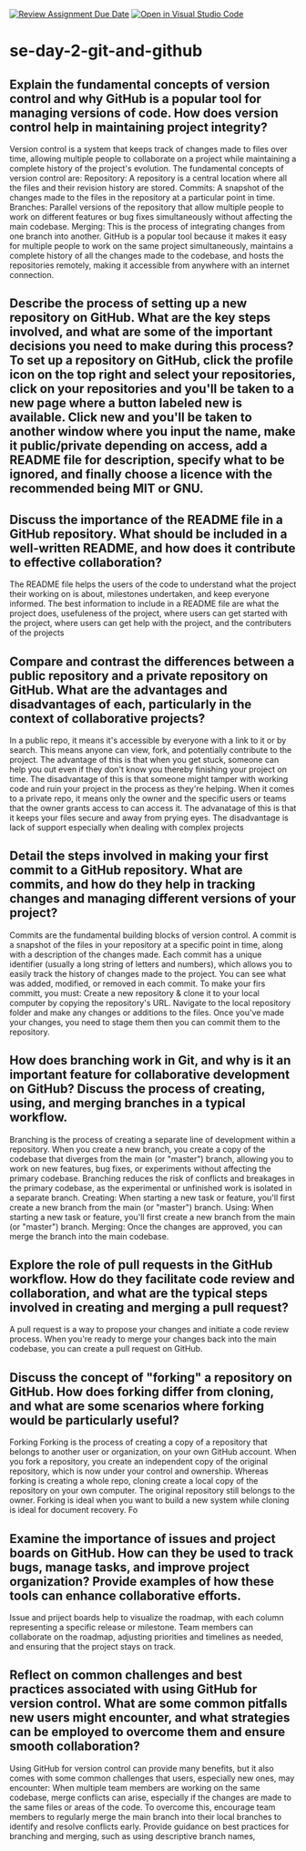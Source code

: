 [![Review Assignment Due Date](https://classroom.github.com/assets/deadline-readme-button-22041afd0340ce965d47ae6ef1cefeee28c7c493a6346c4f15d667ab976d596c.svg)](https://classroom.github.com/a/8wgCKhpZ)
[![Open in Visual Studio Code](https://classroom.github.com/assets/open-in-vscode-2e0aaae1b6195c2367325f4f02e2d04e9abb55f0b24a779b69b11b9e10269abc.svg)](https://classroom.github.com/online_ide?assignment_repo_id=15589508&assignment_repo_type=AssignmentRepo)
# se-day-2-git-and-github
## Explain the fundamental concepts of version control and why GitHub is a popular tool for managing versions of code. How does version control help in maintaining project integrity?
Version control is a system that keeps track of changes made to files over time, allowing multiple people to collaborate on a project while maintaining a complete history of the project's evolution. The fundamental concepts of version control are:
Repository: A repository is a central location where all the files and their revision history are stored.
Commits: A snapshot of the changes made to the files in the repository at a particular point in time.
Branches: Parallel versions of the repository that allow multiple people to work on different features or bug fixes simultaneously without affecting the main codebase.
Merging: This is the process of integrating changes from one branch into another.
GitHub is a popular tool because it makes it easy for multiple people to work on the same project simultaneously, maintains a complete history of all the changes made to the codebase, and hosts the repositories remotely, making it accessible from anywhere with an internet connection.
## Describe the process of setting up a new repository on GitHub. What are the key steps involved, and what are some of the important decisions you need to make during this process? To set up a repository on GitHub, click the profile icon on the top right and select your repositories, click on your repositories and you'll  be taken to a new page where a button labeled new is available. Click new and you'll be taken to another window where you input the name, make it public/private depending on access, add a README file for description, specify what to be ignored, and finally choose a licence with the recommended being MIT or GNU.
## Discuss the importance of the README file in a GitHub repository. What should be included in a well-written README, and how does it contribute to effective collaboration?
The README file helps the users of the code to understand what the project their working on is about, milestones undertaken, and keep everyone informed. The best information to include in a README file are what the project does, usefuleness of the project, where users can get started with the project, where users can get help with the project, and the contributers of the projects
## Compare and contrast the differences between a public repository and a private repository on GitHub. What are the advantages and disadvantages of each, particularly in the context of collaborative projects?
In a public repo, it means it's accessible by everyone with a link to it or by search. This means anyone can view, fork, and potentially contribute to the project. The advantage of this is that when you get stuck, someone can help you out even if they don't know you thereby finishing your project on time. The disadvantage of this is that someone might tamper with working code and ruin your project in the process as they're helping. When it comes to a private repo, it means only the owner and the specific users or teams that the owner grants access to can access it. The advanatage of this is that it keeps your files secure and away from prying eyes. The disadvantage is lack of support especially when dealing with complex projects
## Detail the steps involved in making your first commit to a GitHub repository. What are commits, and how do they help in tracking changes and managing different versions of your project?
Commits are the fundamental building blocks of version control. A commit is a snapshot of the files in your repository at a specific point in time, along with a description of the changes made. Each commit has a unique identifier (usually a long string of letters and numbers), which allows you to easily track the history of changes made to the project. You can see what was added, modified, or removed in each commit. To make your firs committ, you must:
Create a new repository & clone it to your local computer by copying the repository's URL. Navigate to the local repository folder and make any changes or additions to the files. Once you've made your changes, you need to stage them then you can commit them to the repository.
## How does branching work in Git, and why is it an important feature for collaborative development on GitHub? Discuss the process of creating, using, and merging branches in a typical workflow.
Branching is the process of creating a separate line of development within a repository. When you create a new branch, you create a copy of the codebase that diverges from the main (or "master") branch, allowing you to work on new features, bug fixes, or experiments without affecting the primary codebase. Branching reduces the risk of conflicts and breakages in the primary codebase, as the experimental or unfinished work is isolated in a separate branch. 
Creating: When starting a new task or feature, you'll first create a new branch from the main (or "master") branch.
Using: When starting a new task or feature, you'll first create a new branch from the main (or "master") branch.
Merging: Once the changes are approved, you can merge the branch into the main codebase.
## Explore the role of pull requests in the GitHub workflow. How do they facilitate code review and collaboration, and what are the typical steps involved in creating and merging a pull request?
A pull request is a way to propose your changes and initiate a code review process. When you're ready to merge your changes back into the main codebase, you can create a pull request on GitHub. 
## Discuss the concept of "forking" a repository on GitHub. How does forking differ from cloning, and what are some scenarios where forking would be particularly useful?
Forking
Forking is the process of creating a copy of a repository that belongs to another user or organization, on your own GitHub account. When you fork a repository, you create an independent copy of the original repository, which is now under your control and ownership. Whereas forking is creating a whole repo, cloning create a local copy of the repository on your own computer. The original repository still belongs to the owner. Forking is ideal when you want to build a new system while cloning is ideal for document recovery. Fo
## Examine the importance of issues and project boards on GitHub. How can they be used to track bugs, manage tasks, and improve project organization? Provide examples of how these tools can enhance collaborative efforts.
Issue and priject boards help to visualize the roadmap, with each column representing a specific release or milestone. Team members can collaborate on the roadmap, adjusting priorities and timelines as needed, and ensuring that the project stays on track.
## Reflect on common challenges and best practices associated with using GitHub for version control. What are some common pitfalls new users might encounter, and what strategies can be employed to overcome them and ensure smooth collaboration?
Using GitHub for version control can provide many benefits, but it also comes with some common challenges that users, especially new ones, may encounter: When multiple team members are working on the same codebase, merge conflicts can arise, especially if the changes are made to the same files or areas of the code. To overcome this, encourage team members to regularly merge the main branch into their local branches to identify and resolve conflicts early. Provide guidance on best practices for branching and merging, such as using descriptive branch names,

